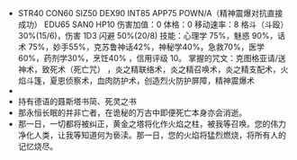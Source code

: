- STR40 CON60 SIZ50 DEX90 INT85
  APP75 POWN/A（精神震爆对抗直接成功） EDU65 SAN0 HP10
  伤害加值：0
  体格：0
  移动速率：8
  格斗（斗殴）30%(15/6)，伤害 1D3             闪避 50%(20/8)
  技能：心理学 75%，魅惑 90%，话术 75%，妙手55%，克苏鲁神话42%，神秘学40%，急救70%，医学60%，药剂学30%，烹饪40% ，信用评级 10。
  掌握的咒文：克图格亚请/送神术，致死术（死亡咒） ，炎之精联络术，炎之精召唤术，炎之精支配术，火焰斗篷，夏恩侦察术，血肉防护术，创造烈火防护屏障，精神震爆术
-
- 持有德语的聂斯塔书简、死灵之书
- 那永恒长眠的并非亡者，在诡秘的万古中即便死亡本身亦会消逝。
- 那一日，一切都将被纠正，黄金之塔将化作火焰之柱，被我等召唤。您的伟力净化人类，让我等知道何为亵渎。那一日，您的火焰将猛烈燃烧，将所有人的记忆烧尽。